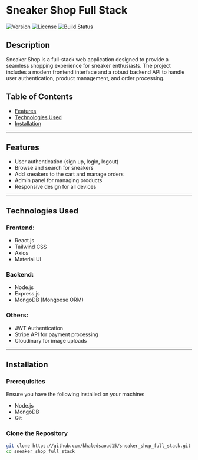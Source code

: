 # Sneaker Shop Full Stack

[![Version](https://img.shields.io/badge/version-1.0.0-blue.svg)](https://shields.io/)
[![License](https://img.shields.io/badge/license-MIT-green.svg)](https://opensource.org/licenses/MIT)
[![Build Status](https://img.shields.io/badge/build-passing-brightgreen.svg)](https://shields.io/)

## Description

Sneaker Shop is a full-stack web application designed to provide a seamless shopping experience for sneaker enthusiasts. The project includes a modern frontend interface and a robust backend API to handle user authentication, product management, and order processing.

## Table of Contents

- [Features](#features)
- [Technologies Used](#technologies-used)
- [Installation](#installation)

---

## Features

- User authentication (sign up, login, logout)
- Browse and search for sneakers
- Add sneakers to the cart and manage orders
- Admin panel for managing products
- Responsive design for all devices

---

## Technologies Used

### Frontend:

- React.js
- Tailwind CSS
- Axios
- Material UI

### Backend:

- Node.js
- Express.js
- MongoDB (Mongoose ORM)

### Others:

- JWT Authentication
- Stripe API for payment processing
- Cloudinary for image uploads

---

## Installation

### Prerequisites

Ensure you have the following installed on your machine:

- Node.js
- MongoDB
- Git

### Clone the Repository

```bash
git clone https://github.com/khaledsaoud15/sneaker_shop_full_stack.git
cd sneaker_shop_full_stack
```
